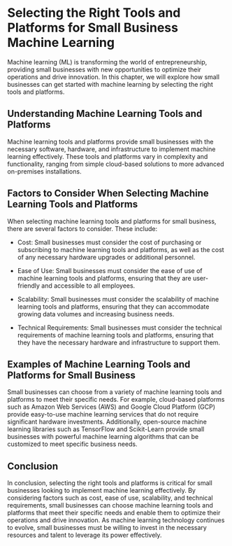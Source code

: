 Selecting the Right Tools and Platforms for Small Business Machine Learning
================================================================================================================================================

Machine learning (ML) is transforming the world of entrepreneurship, providing small businesses with new opportunities to optimize their operations and drive innovation. In this chapter, we will explore how small businesses can get started with machine learning by selecting the right tools and platforms.

Understanding Machine Learning Tools and Platforms
--------------------------------------------------

Machine learning tools and platforms provide small businesses with the necessary software, hardware, and infrastructure to implement machine learning effectively. These tools and platforms vary in complexity and functionality, ranging from simple cloud-based solutions to more advanced on-premises installations.

Factors to Consider When Selecting Machine Learning Tools and Platforms
-----------------------------------------------------------------------

When selecting machine learning tools and platforms for small business, there are several factors to consider. These include:

* Cost: Small businesses must consider the cost of purchasing or subscribing to machine learning tools and platforms, as well as the cost of any necessary hardware upgrades or additional personnel.

* Ease of Use: Small businesses must consider the ease of use of machine learning tools and platforms, ensuring that they are user-friendly and accessible to all employees.

* Scalability: Small businesses must consider the scalability of machine learning tools and platforms, ensuring that they can accommodate growing data volumes and increasing business needs.

* Technical Requirements: Small businesses must consider the technical requirements of machine learning tools and platforms, ensuring that they have the necessary hardware and infrastructure to support them.

Examples of Machine Learning Tools and Platforms for Small Business
-------------------------------------------------------------------

Small businesses can choose from a variety of machine learning tools and platforms to meet their specific needs. For example, cloud-based platforms such as Amazon Web Services (AWS) and Google Cloud Platform (GCP) provide easy-to-use machine learning services that do not require significant hardware investments. Additionally, open-source machine learning libraries such as TensorFlow and Scikit-Learn provide small businesses with powerful machine learning algorithms that can be customized to meet specific business needs.

Conclusion
----------

In conclusion, selecting the right tools and platforms is critical for small businesses looking to implement machine learning effectively. By considering factors such as cost, ease of use, scalability, and technical requirements, small businesses can choose machine learning tools and platforms that meet their specific needs and enable them to optimize their operations and drive innovation. As machine learning technology continues to evolve, small businesses must be willing to invest in the necessary resources and talent to leverage its power effectively.
